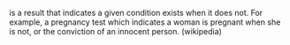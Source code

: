 is a result that indicates a given condition exists when it does not. For example, a pregnancy test which indicates a woman is pregnant when she is not, or the conviction of an innocent person. (wikipedia)